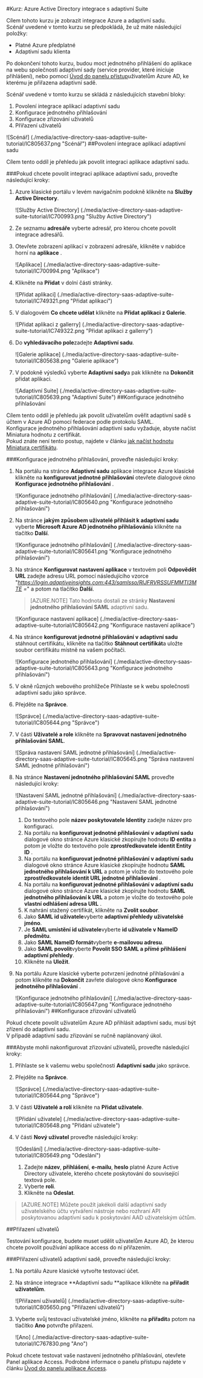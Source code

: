<properties 
    pageTitle="Kurz: Azure Active Directory integrace s adaptivní sadu | Microsoft Azure"
    description="Naučte se používat adaptivní sadu s Azure Active Directory povolit jednotné přihlašování, automatizované zřizování a další!" 
    services="active-directory" 
    authors="jeevansd"  
    documentationCenter="na" 
    manager="femila"/>
<tags 
    ms.service="active-directory" 
    ms.devlang="na" 
    ms.topic="article" 
    ms.tgt_pltfrm="na" 
    ms.workload="identity" 
    ms.date="09/29/2016" 
    ms.author="jeedes" />

#<a name="tutorial-azure-active-directory-integration-with-adaptive-suite"></a>Kurz: Azure Active Directory integrace s adaptivní Suite

Cílem tohoto kurzu je zobrazit integrace Azure a adaptivní sadu.  
Scénář uvedené v tomto kurzu se předpokládá, že už máte následující položky:

-   Platné Azure předplatné
-   Adaptivní sadu klienta

Po dokončení tohoto kurzu, budou moct jednotného přihlášení do aplikace na webu společnosti adaptivní sady (service provider, které iniciuje přihlášení), nebo pomocí [Úvod do panelu přístup](active-directory-saas-access-panel-introduction.md)uživatelům Azure AD, ke kterému je přiřazena adaptivní sadě.

Scénář uvedené v tomto kurzu se skládá z následujících stavební bloky:

1.  Povolení integrace aplikací adaptivní sadu
2.  Konfigurace jednotného přihlašování
3.  Konfigurace zřizování uživatelů
4.  Přiřazení uživatelů

![Scénář] (./media/active-directory-saas-adaptive-suite-tutorial/IC805637.png "Scénář")
##<a name="enabling-the-application-integration-for-adaptive-suite"></a>Povolení integrace aplikací adaptivní sadu

Cílem tento oddíl je přehledu jak povolit integraci aplikace adaptivní sadu.

###<a name="to-enable-the-application-integration-for-adaptive-suite-perform-the-following-steps"></a>Pokud chcete povolit integraci aplikace adaptivní sadu, proveďte následující kroky:

1.  Azure klasické portálu v levém navigačním podokně klikněte na **Služby Active Directory**.

    ![Služby Active Directory] (./media/active-directory-saas-adaptive-suite-tutorial/IC700993.png "Služby Active Directory")

2.  Ze seznamu **adresáře** vyberte adresář, pro kterou chcete povolit integrace adresářů.

3.  Otevřete zobrazení aplikací v zobrazení adresáře, klikněte v nabídce horní na **aplikace** .

    ![Aplikace] (./media/active-directory-saas-adaptive-suite-tutorial/IC700994.png "Aplikace")

4.  Klikněte na **Přidat** v dolní části stránky.

    ![Přidat aplikaci] (./media/active-directory-saas-adaptive-suite-tutorial/IC749321.png "Přidat aplikaci")

5.  V dialogovém **Co chcete udělat** klikněte na **Přidat aplikaci z Galerie**.

    ![Přidat aplikaci z gallerry] (./media/active-directory-saas-adaptive-suite-tutorial/IC749322.png "Přidat aplikaci z gallerry")

6.  Do **vyhledávacího pole**zadejte **Adaptivní sadu**.

    ![Galerie aplikace] (./media/active-directory-saas-adaptive-suite-tutorial/IC805638.png "Galerie aplikace")

7.  V podokně výsledků vyberte **Adaptivní sady**a pak klikněte na **Dokončit** přidat aplikaci.

    ![Adaptivní Suite] (./media/active-directory-saas-adaptive-suite-tutorial/IC805639.png "Adaptivní Suite")
##<a name="configuring-single-sign-on"></a>Konfigurace jednotného přihlašování

Cílem tento oddíl je přehledu jak povolit uživatelům ověřit adaptivní sadě s účtem v Azure AD pomocí federace podle protokolu SAML.  
Konfigurace jednotného přihlašování adaptivní sadu vyžaduje, abyste načíst Miniatura hodnotu z certifikát.  
Pokud znáte není tento postup, najdete v článku [jak načíst hodnotu Miniatura certifikátu](http://youtu.be/YKQF266SAxI).

###<a name="to-configure-single-sign-on-perform-the-following-steps"></a>Konfigurace jednotného přihlašování, proveďte následující kroky:

1.  Na portálu na stránce **Adaptivní sadu** aplikace integrace Azure klasické klikněte na **konfigurovat jednotné přihlašování** otevřete dialogové okno **Konfigurace jednotného přihlašování** .

    ![Konfigurace jednotného přihlašování] (./media/active-directory-saas-adaptive-suite-tutorial/IC805640.png "Konfigurace jednotného přihlašování")

2.  Na stránce **jakým způsobem uživatelé přihlásit k adaptivní sadu** vyberte **Microsoft Azure AD jednotného přihlašování**a klikněte na tlačítko **Další**.

    ![Konfigurace jednotného přihlašování] (./media/active-directory-saas-adaptive-suite-tutorial/IC805641.png "Konfigurace jednotného přihlašování")

3.  Na stránce **Konfigurovat nastavení aplikace** v textovém poli **Odpovědět URL** zadejte adresu URL pomocí následujícího vzorce "*https://login.adaptiveinsights.com:443/samlsso/RlJFRVRSSUFMMTI3MTE =*" a potom na tlačítko **Další**.

    >[AZURE.NOTE] Tato hodnota dostali ze stránky **Nastavení jednotného přihlašování SAML** adaptivní sadu.

    ![Konfigurace nastavení aplikace] (./media/active-directory-saas-adaptive-suite-tutorial/IC805642.png "Konfigurace nastavení aplikace")

4.  Na stránce **konfigurovat jednotné přihlašování v adaptivní sadu** stáhnout certifikátu, klikněte na tlačítko **Stáhnout certifikát**a uložte soubor certifikátu místně na vašem počítači.

    ![Konfigurace jednotného přihlašování] (./media/active-directory-saas-adaptive-suite-tutorial/IC805643.png "Konfigurace jednotného přihlašování")

5.  V okně různých webového prohlížeče Přihlaste se k webu společnosti adaptivní sadu jako správce.

6.  Přejděte na **Správce**.

    ![Správce] (./media/active-directory-saas-adaptive-suite-tutorial/IC805644.png "Správce")

7.  V části **Uživatelé a role** klikněte na **Spravovat nastavení jednotného přihlašování SAML**.

    ![Správa nastavení SAML jednotné přihlašování] (./media/active-directory-saas-adaptive-suite-tutorial/IC805645.png "Správa nastavení SAML jednotné přihlašování")

8.  Na stránce **Nastavení jednotného přihlašování SAML** proveďte následující kroky:

    ![Nastavení SAML jednotné přihlašování] (./media/active-directory-saas-adaptive-suite-tutorial/IC805646.png "Nastavení SAML jednotné přihlašování")

    1.  Do textového pole **název poskytovatele Identity** zadejte název pro konfiguraci.
    2.  Na portálu na **konfigurovat jednotné přihlašování v adaptivní sadu** dialogové okno stránce Azure klasické zkopírujte hodnotu **ID entita** a potom je vložte do textového pole **zprostředkovatele identit Entity ID** .
    3.  Na portálu na **konfigurovat jednotné přihlašování v adaptivní sadu** dialogové okno stránce Azure klasické zkopírujte hodnotu **SAML jednotného přihlašování k URL** a potom je vložte do textového pole **zprostředkovatele identit URL jednotné přihlašování** .
    4.  Na portálu na **konfigurovat jednotné přihlašování v adaptivní sadu** dialogové okno stránce Azure klasické zkopírujte hodnotu **SAML jednotného přihlašování k URL** a potom je vložte do textového pole **vlastní odhlášení adresa URL** .
    5.  K nahrání stažený certifikát, klikněte na **Zvolit soubor**.
    6.  Jako **SAML id uživatele**vyberte **adaptivní přehledy uživatelské jméno**.
    7.  Je **SAML umístění id uživatele**vyberte **id uživatele v NameID předmětu**.
    8.  Jako **SAML NameID formát**vyberte **e-mailovou adresu**.
    9.  Jako **SAML povolit**vyberte **Povolit SSO SAML a přímé přihlášení adaptivní přehledy**.
    10. Klikněte na **Uložit**.

9.  Na portálu Azure klasické vyberte potvrzení jednotné přihlašování a potom klikněte na **Dokončit** zavřete dialogové okno **Konfigurace jednotného přihlašování** .

    ![Konfigurace jednotného přihlašování] (./media/active-directory-saas-adaptive-suite-tutorial/IC805647.png "Konfigurace jednotného přihlašování")
##<a name="configuring-user-provisioning"></a>Konfigurace zřizování uživatelů

Pokud chcete povolit uživatelům Azure AD přihlásit adaptivní sadu, musí být zřízení do adaptivní sadu.  
V případě adaptivní sadu zřizování se ručně naplánovaný úkol.

###<a name="to-configure-user-provisioning-perform-the-following-steps"></a>Abyste mohli nakonfigurovat zřizování uživatelů, proveďte následující kroky:

1.  Přihlaste se k vašemu webu společnosti **Adaptivní sadu** jako správce.

2.  Přejděte na **Správce**.

    ![Správce] (./media/active-directory-saas-adaptive-suite-tutorial/IC805644.png "Správce")

3.  V části **Uživatelé a rolí** klikněte na **Přidat uživatele**.

    ![Přidání uživatele] (./media/active-directory-saas-adaptive-suite-tutorial/IC805648.png "Přidání uživatele")

4.  V části **Nový uživatel** proveďte následující kroky:

    ![Odeslání] (./media/active-directory-saas-adaptive-suite-tutorial/IC805649.png "Odeslání")

    1.  Zadejte **název**, **přihlášení**, **e-mailu**, **heslo** platné Azure Active Directory uživatele, kterého chcete poskytování do související textová pole.
    2.  Vyberte **roli**.
    3.  Klikněte na **Odeslat**.

>[AZURE.NOTE] Můžete použít jakékoli další adaptivní sady uživatelského účtu vytváření nástroje nebo rozhraní API poskytovanou adaptivní sadu k poskytování AAD uživatelským účtům.

##<a name="assigning-users"></a>Přiřazení uživatelů

Testování konfigurace, budete muset udělit uživatelům Azure AD, že kterou chcete povolit používání aplikace access do ní přiřazením.

###<a name="to-assign-users-to-adaptive-suite-perform-the-following-steps"></a>Přiřazení uživatelů adaptivní sadě, proveďte následující kroky:

1.  Na portálu Azure klasické vytvořte testovací účet.

2.  Na stránce integrace **Adaptivní sadu **aplikace klikněte na **přiřadit uživatelům**.

    ![Přiřazení uživatelů] (./media/active-directory-saas-adaptive-suite-tutorial/IC805650.png "Přiřazení uživatelů")

3.  Vyberte svůj testovací uživatelské jméno, klikněte na **přiřadit**a potom na tlačítko **Ano** potvrďte přiřazení.

    ![Ano] (./media/active-directory-saas-adaptive-suite-tutorial/IC767830.png "Ano")

Pokud chcete testovat vaše nastavení jednotného přihlašování, otevřete Panel aplikace Access. Podrobné informace o panelu přístupu najdete v článku [Úvod do panelu aplikace Access](active-directory-saas-access-panel-introduction.md).
